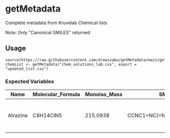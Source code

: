# getMetadata
Complete metadata from Kruvelab Chemical lists

Note: Only "Canonical SMILES" returned

## Usage
```
source(https://raw.githubusercontent.com/drewszabo/getMetadata/main/getMetadata.R)
chemList <- getMetadata("chem_solutions_lab.csv", export = "updated_list.csv")
```
### Expected Variables
| Name  | Molecular_Formula | Monoiso_Mass | SMILES | StdInChI | StdInChIKey | PubChem_CID |
| ----  | ---- | ---- | ---- | ---- | ---- | ---- |
| Atrazine  | C8H14ClN5 | 215.0938 | CCNC1=NC(=NC(=N1)Cl)NC(C)C | InChI=1S/C8H14ClN5/c1-4-10-7-12-6(9)13-8(14-7)11-5(2)3/h5H,4H2,1-3H3,(H2,10,11,12,13,14) | MXWJVTOOROXGIU-UHFFFAOYSA-N | 2256 |
